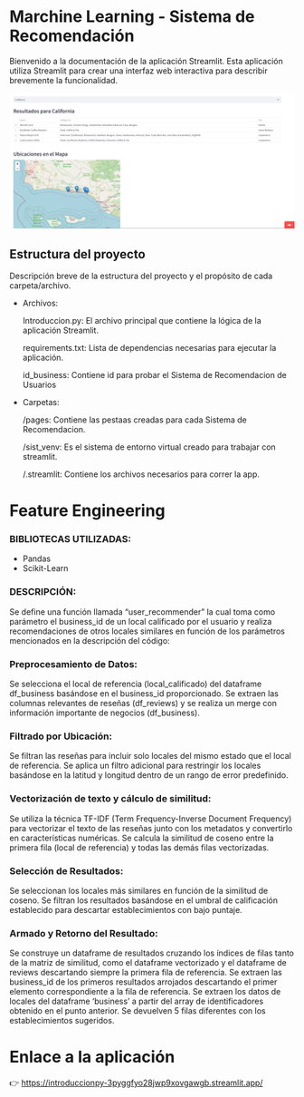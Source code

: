 # Marchine Learning - Sistema de Recomendación

Bienvenido a la documentación de la aplicación Streamlit. Esta aplicación utiliza Streamlit para crear una interfaz web interactiva para describir brevemente la funcionalidad.

<img src = 'SR_ML-main\img\streamlit.PNG'>

## Estructura del proyecto

Descripción breve de la estructura del proyecto y el propósito de cada carpeta/archivo.

- Archivos:

    Introduccion.py: El archivo principal que contiene la lógica de la aplicación Streamlit.

    requirements.txt: Lista de dependencias necesarias para ejecutar la aplicación.

    id_business: Contiene id para probar el Sistema de Recomendacion de Usuarios

- Carpetas:

    /pages: Contiene las pestaas creadas para cada Sistema de Recomendacion.

    /sist_venv: Es el sistema de entorno virtual creado para trabajar con streamlit.

    /.streamlit: Contiene los archivos necesarios para correr la app.

# Feature Engineering

### BIBLIOTECAS UTILIZADAS:

- Pandas
- Scikit-Learn

### DESCRIPCIÓN: 
Se define una función llamada “user_recommender” la cual toma como parámetro el business_id de un local calificado por el usuario y realiza recomendaciones de otros locales similares en función de los parámetros mencionados en la descripción del código:

### Preprocesamiento de Datos:

Se selecciona el local de referencia (local_calificado) del dataframe df_business basándose en el business_id proporcionado.
Se extraen las columnas relevantes de reseñas (df_reviews) y se realiza un merge con información importante de negocios (df_business).

### Filtrado por Ubicación:

Se filtran las reseñas para incluir solo locales del mismo estado que el local de referencia.
Se aplica un filtro adicional para restringir los locales basándose en la latitud y longitud dentro de un rango de error predefinido.

### Vectorización de texto y cálculo de similitud:

Se utiliza la técnica TF-IDF (Term Frequency-Inverse Document Frequency) para vectorizar el texto de las reseñas junto con los metadatos y convertirlo en características numéricas.
Se calcula la similitud de coseno entre la primera fila (local de referencia) y todas las demás filas vectorizadas.

### Selección de Resultados:

Se seleccionan los locales más similares en función de la similitud de coseno.
Se filtran los resultados basándose en el umbral de calificación establecido para descartar establecimientos con bajo puntaje.

### Armado y Retorno del Resultado:

Se construye un dataframe de resultados cruzando los índices de filas tanto de la matriz de similitud, como el dataframe vectorizado y el dataframe de reviews descartando siempre la primera fila de referencia.
Se extraen las business_id de los primeros resultados arrojados descartando el primer elemento correspondiente a la fila de referencia.
Se extraen los datos de locales del dataframe ‘business’ a partir del array de identificadores obtenido en el punto anterior.
Se devuelven 5 filas diferentes con los establecimientos sugeridos.

# Enlace a la aplicación

👉    https://introduccionpy-3pyggfyo28jwp9xovgawgb.streamlit.app/

